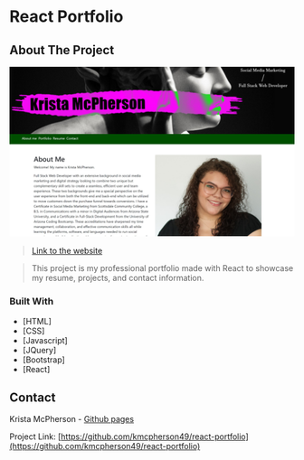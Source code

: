 # React Portfolio

## About The Project

![Portfolio Screen Shot](./screenshots/portfolio-screenshot.jpg)

>[Link to the website](https://kmcpherson49.github.io/portfolio/)

>This project is my professional portfolio made with React to showcase my resume, projects, and contact information.

### Built With

* [HTML]
* [CSS]
* [Javascript]
* [JQuery]
* [Bootstrap]
* [React]



## Contact
Krista McPherson - [Github pages](https://kmcpherson49.github.io/)

Project Link: [https://github.com/kmcpherson49/react-portfolio](https://github.com/kmcpherson49/react-portfolio)
